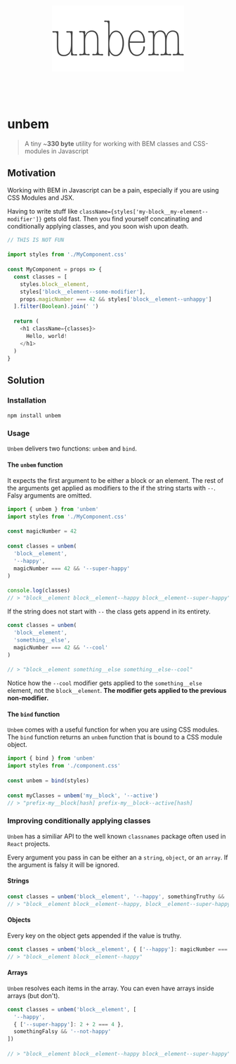 <div align="center" style="margin: 100px 0">
  <img 
  src="https://raw.githubusercontent.com/rognstadragnar/unbem/master/unbem.png" alt="unbem">
</div>

# unbem

> A tiny ~**330 byte** utility for working with BEM classes and CSS-modules in Javascript

## Motivation

Working with BEM in Javascript can be a pain, especially if you are using CSS Modules and JSX.

Having to write stuff like `className={styles['my-block__my-element--modifier']}` gets old fast. Then you find yourself concatinating and conditionally applying classes, and you soon wish upon death.

```Javascript
// THIS IS NOT FUN

import styles from './MyComponent.css'

const MyComponent = props => {
  const classes = [
    styles.block__element,
    styles['block__element--some-modifier'],
    props.magicNumber === 42 && styles['block__element--unhappy']
  ].filter(Boolean).join(' ')

  return (
    <h1 className={classes}>
      Hello, world!
    </h1>
  )
}
```

## Solution

### Installation

```shell
npm install unbem
```

### Usage

`Unbem` delivers two functions: `unbem` and `bind`.

#### The `unbem` function
It expects the first argument to be either a block or an element. The rest of the arguments get applied as modifiers to the if the string starts with `--`. Falsy arguments are omitted.

```Javascript
import { unbem } from 'unbem'
import styles from './MyComponent.css'

const magicNumber = 42

const classes = unbem(
  'block__element',
  '--happy',
  magicNumber === 42 && '--super-happy'
)

console.log(classes)
// > "block__element block__element--happy block__element--super-happy"
```

If the string does not start with `--` the class gets append in its entirety.

```Javascript
const classes = unbem(
  'block__element',
  'something__else',
  magicNumber === 42 && '--cool'
)

// > "block__element something__else something__else--cool"
```

Notice how the `--cool` modifier gets applied to the `something__else` element, not the `block__element`. **The modifier gets applied to the previous non-modifier.**

#### The `bind` function

`Unbem` comes with a useful function for when you are using CSS modules. The `bind` function returns an `unbem` function that is bound to a CSS module object.

```Javascript 
import { bind } from 'unbem'
import styles from './component.css'

const unbem = bind(styles)

const myClasses = unbem('my__block', '--active')
// > "prefix-my__block[hash] prefix-my__block--active[hash]

```

### Improving conditionally applying classes

`Unbem` has a similiar API to the well known `classnames` package often used in `React` projects.

Every argument you pass in can be either an a `string`, `object`, or an `array`. 
If the argument is falsy it will be ignored.

#### Strings 
```Javascript
const classes = unbem('block__element', '--happy', somethingTruthy && '--super-happy')
// > "block__element block__element--happy, block__element--super-happy"
```

#### Objects
Every key on the object gets appended if the value is truthy.

```Javascript
const classes = unbem('block__element', { ['--happy']: magicNumber === 42 })
// > "block__element block__element--happy"
```

#### Arrays
`Unbem` resolves each items in the array. You can even have arrays inside arrays (but don't).
```Javascript
const classes = unbem('block__element', [
  '--happy',
  { ['--super-happy']: 2 + 2 === 4 },
  somethingFalsy && '--not-happy'
])

// > "block__element block__element--happy block__element--super-happy"
```
